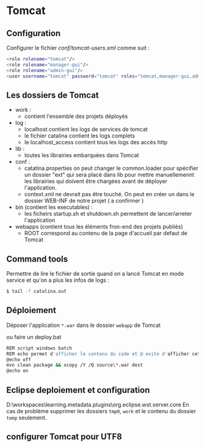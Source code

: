 # Tomcat


## Configuration

Configurer le fichier _conf/tomcat-users.xml_ comme suit :
```bash
<role rolename="tomcat"/>
<role rolename="manager-gui"/>
<role rolename="admin-gui"/>
<user username="tomcat" password="tomcat" roles="tomcat,manager-gui,admin-gui"/>
```

## Les dossiers de Tomcat
- work :
  - contient l'ensemble des projets déployés
- log :
  - localhost contient les logs de services de tomcat
  - le fichier catalina contient les logs complets
  - le localhost_access contient tous les logs des accès http
- lib :
  - toutes les librairies embarquées dans Tomcat 
- conf :
  - catatina.properties on peut changer le common.loader pour spécifier un dossier "ext" qui sera placé dans lib pour mettre manuellemennt les librairies qui doivent être chargées avant de déployer l'application.
  - context.xml ne devrait pas être touché. On peut en créer un dans le dossier WEB-INF de notre projet ( a confirmer )
- bin (contient les executables) :
  - les ficheirs startup.sh et shutdown.sh permettent de lancer/arreter l'application
- webapps (contient tous les éléments fron-end des projets publiés)
  - ROOT correspond au contenu de la page d'accueil par defaut de Tomcat

##  Command tools

Permettre de lire le fichier de sortie quand on a lancé Tomcat en mode service et qu'on a plus les infos de logs :
```bash
$ tail -f catalina.out
```
## Déploiement
Déposer l'application `*.war` dans le dossier `webapp` de Tomcat

ou faire un deploy.bat
 ```bash
 REM script windows batch
 REM echo permet d'afficher le contenu du code et @ evite d'afficher cette ligne de code précisément.
 @echo off
 mvn clean package && xcopy /Y /Q source\*.war dest
 @echo on
 ```

## Eclipse deploiement et configuration
 D:\workspaces\learning\.metadata\.plugins\org.eclipse.wst.server.core
 En cas de problème supprimer les dossiers `tmp0`, `work` et le contenu du dossier `temp` seulement.



 ## configurer Tomcat pour UTF8